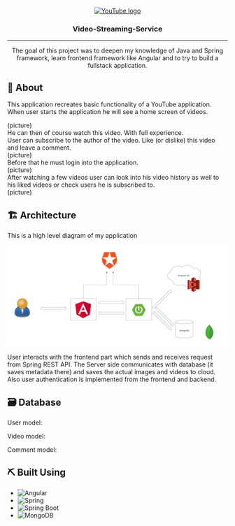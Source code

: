 <p align="center">
  <a href="https://www.youtube.com/" rel="noopener">
 <img width=200px height=200px src="https://upload.wikimedia.org/wikipedia/commons/b/b8/YouTube_Logo_2017.svg" alt="YouTube logo"></a>
</p>

<h3 align="center">Video-Streaming-Service</h3>


---

<p align="center">
    The goal of this project was to deepen my knowledge of Java and Spring framework,      
    learn frontend framework like Angular and to try to build a fullstack application.
    <br> 
</p>


## 🧐 About

This application recreates basic functionality of a YouTube application.  
When user starts the application he will see a home screen of videos.    

(picture)  
He can then of course watch this video. With full experience.  
User can subscribe to the author of the video. Like (or dislike) this video and leave a comment.  
(picture)  
Before that he must login into the application.  
(picture)  
After watching a few videos user can look into his video history as well to his liked videos or check users he is subscribed to.  
(picture)  

## 🏗️ Architecture

This is a high level diagram of my application

![diagram.png](diagram.png)

User interacts with the frontend part which sends and receives request from Spring REST API.
The Server side communicates with database (it saves metadata there) and saves the actual images and videos to cloud.
Also user authentication is implemented from the frontend and backend.

## 🗃️ Database

User model:

Video model:

Comment model:



## ⛏️ Built Using
-   ![Angular](https://img.shields.io/badge/Angular-%23DD0031.svg?style=for-the-badge&logo=angular&logoColor=white)
-   ![Spring](https://img.shields.io/badge/Spring-%236DB33F.svg?&style=for-the-badge&logo=spring&logoColor=white)
-    ![Spring Boot](https://img.shields.io/badge/Spring_Boot-%236DB33F.svg?&style=for-the-badge&logo=spring-boot&logoColor=white)
-   ![MongoDB](https://img.shields.io/badge/MongoDB-%2347A248.svg?&style=for-the-badge&logo=mongodb&logoColor=white)
